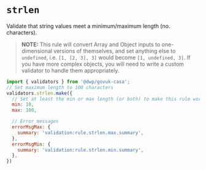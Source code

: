 
# `strlen`

Validate that string values meet a minimum/maximum length (no. characters).

> **NOTE:** This rule will convert Array and Object inputs to one-dimensional versions of themselves, and set anything else to `undefined`, i.e. `[1, [2, 3], 3]` would become `[1, undefined, 3]`. If you have more complex objects, you will need to write a custom validator to handle them appropriately.

```javascript
import { validators } from '@dwp/govuk-casa';
// Set maximum length to 100 characters
validators.strlen.make({
  // Set at least the min or max length (or both) to make this rule worthwhile
  min: 10,
  max: 100,

  // Error messages
  errorMsgMax: {
    summary: 'validation:rule.strlen.max.summary',
  },
  errorMsgMin: {
    summary: 'validation:rule.strlen.min.summary',
  },
})
```

